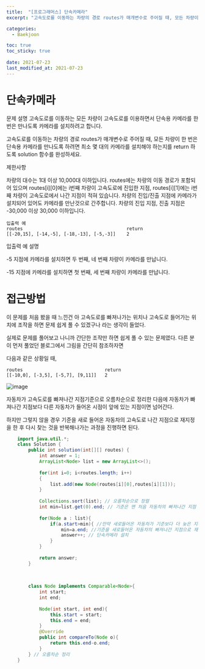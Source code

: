 ```yaml
---
title:  "[프로그래머스] 단속카메라"
excerpt: "고속도로를 이동하는 차량의 경로 routes가 매개변수로 주어질 때, 모든 차량이 한 번은 단속용 카메라를 만나도록 하려면 최소 몇 대의 카메라를 설치해야 하는지를 return 하도록 solution 함수를 완성하세요.."

categories:
  - Baekjoon

toc: true
toc_sticky: true
 
date: 2021-07-23
last_modified_at: 2021-07-23
---
```


# 단속카메라

문제 설명
고속도로를 이동하는 모든 차량이 고속도로를 이용하면서 단속용 카메라를 한 번은 만나도록 카메라를 설치하려고 합니다.

고속도로를 이동하는 차량의 경로 routes가 매개변수로 주어질 때, 모든 차량이 한 번은 단속용 카메라를 만나도록 하려면 최소 몇 대의 카메라를 설치해야 하는지를 return 하도록 solution 함수를 완성하세요.

제한사항

차량의 대수는 1대 이상 10,000대 이하입니다.
routes에는 차량의 이동 경로가 포함되어 있으며 routes[i][0]에는 i번째 차량이 고속도로에 진입한 지점, routes[i][1]에는 i번째 차량이 고속도로에서 나간 지점이 적혀 있습니다.
차량의 진입/진출 지점에 카메라가 설치되어 있어도 카메라를 만난것으로 간주합니다.
차량의 진입 지점, 진출 지점은 -30,000 이상 30,000 이하입니다.

    입출력 예
    routes	                                    return
    [[-20,15], [-14,-5], [-18,-13], [-5,-3]]	2

입출력 예 설명

-5 지점에 카메라를 설치하면 두 번째, 네 번째 차량이 카메라를 만납니다.

-15 지점에 카메라를 설치하면 첫 번째, 세 번째 차량이 카메라를 만납니다.

# 접근방법

이 문제를 처음 봤을 때 느낀건 아 고속도로를 빠져나가는 위치나 고속도로 들어가는 위치에 조작을 하면 문제 쉽게 풀 수 있겠구나 라는 생각이 들었다.

실제로 문제를 풀어보고 나니까 간단한 조작만 하면 쉽게 풀 수 있는 문제였다. 다른 분이 먼저 풀었던 블로그에서 그림을 간단히 참조하자면

다음과 같은 상황일 때,

    routes                              return
    [[-10,0], [-3,5], [-5,7], [9,11]]   2

![image](https://user-images.githubusercontent.com/64392631/126741540-265bbf0e-fd74-40e5-a15a-e38825fa139d.png)

자동차가 고속도로를 빠져나간 지점기준으로 오름차순으로 정리한 다음에 자동차가 빠져나간 지점보다 다른 자동차가 들어온 시점이 앞에 있는 지점이면 넘어간다.

하지만 그렇지 않을 경우 기준을 새로 들어온 자동차의 고속도로 나간 지점으로 재지정을 한 후 다시 찾는 것을 반복해나가는 과정을 진행하면 된다.
```java
    import java.util.*;
    class Solution {
        public int solution(int[][] routes) {
            int answer = 1;
            ArrayList<Node> list = new ArrayList<>();
            
            for(int i=0; i<routes.length; i++)
            {
                list.add(new Node(routes[i][0],routes[i][1]));
            }
            
            Collections.sort(list); // 오름차순으로 정렬
            int min=list.get(0).end; // 기준은 맨 처음 자동차의 빠져나간 지점
            
            for(Node a : list){
                if(a.start>min){ //만약 새로들어온 자동차가 기준보다 더 늦은 지점에 있다면
                    min=a.end; //기준을 새로들어온 자동차의 빠져나간 지점으로 재설정
                    answer++; // 단속카메라 설치
                }
            }
            
            return answer;
        }
        
        
        
        class Node implements Comparable<Node>{
            int start;
            int end;
            
            Node(int start, int end){
                this.start = start;
                this.end = end;
            }
            @Override
            public int compareTo(Node o){
                return this.end-o.end;
            }
        } // 오름차순 정리
    }
```
